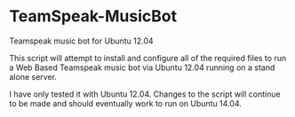 # TeamSpeak-MusicBot
Teamspeak music bot for Ubuntu 12.04

This script will attempt to install and configure all of the required files to run a Web Based Teamspeak music bot via Ubuntu 12.04 running on a stand alone server.

I have only tested it with Ubuntu 12.04. Changes to the script will continue to be made and should eventually work to run on Ubuntu 14.04.
